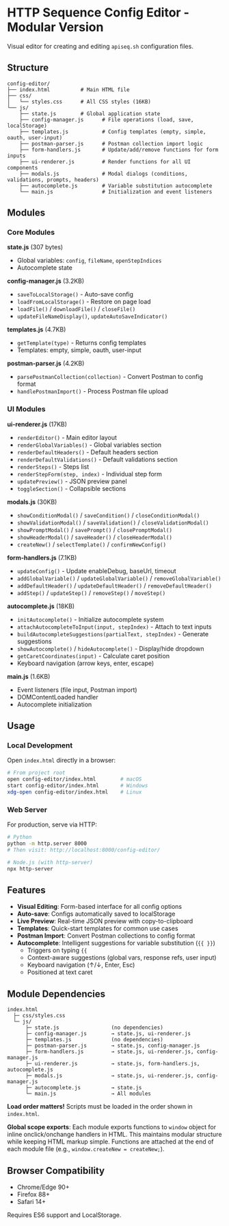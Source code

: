 # HTTP Sequence Config Editor - Modular Version

Visual editor for creating and editing `apiseq.sh` configuration files.

## Structure

```
config-editor/
├── index.html          # Main HTML file
├── css/
│   └── styles.css      # All CSS styles (16KB)
└── js/
    ├── state.js        # Global application state
    ├── config-manager.js      # File operations (load, save, localStorage)
    ├── templates.js           # Config templates (empty, simple, oauth, user-input)
    ├── postman-parser.js      # Postman collection import logic
    ├── form-handlers.js       # Update/add/remove functions for form inputs
    ├── ui-renderer.js         # Render functions for all UI components
    ├── modals.js              # Modal dialogs (conditions, validations, prompts, headers)
    ├── autocomplete.js        # Variable substitution autocomplete
    └── main.js                # Initialization and event listeners
```

## Modules

### Core Modules

**state.js** (307 bytes)
- Global variables: `config`, `fileName`, `openStepIndices`
- Autocomplete state

**config-manager.js** (3.2KB)
- `saveToLocalStorage()` - Auto-save config
- `loadFromLocalStorage()` - Restore on page load
- `loadFile()` / `downloadFile()` / `closeFile()`
- `updateFileNameDisplay()`, `updateAutoSaveIndicator()`

**templates.js** (4.7KB)
- `getTemplate(type)` - Returns config templates
- Templates: empty, simple, oauth, user-input

**postman-parser.js** (4.2KB)
- `parsePostmanCollection(collection)` - Convert Postman to config format
- `handlePostmanImport()` - Process Postman file upload

### UI Modules

**ui-renderer.js** (17KB)
- `renderEditor()` - Main editor layout
- `renderGlobalVariables()` - Global variables section
- `renderDefaultHeaders()` - Default headers section
- `renderDefaultValidations()` - Default validations section
- `renderSteps()` - Steps list
- `renderStepForm(step, index)` - Individual step form
- `updatePreview()` - JSON preview panel
- `toggleSection()` - Collapsible sections

**modals.js** (30KB)
- `showConditionModal()` / `saveCondition()` / `closeConditionModal()`
- `showValidationModal()` / `saveValidation()` / `closeValidationModal()`
- `showPromptModal()` / `savePrompt()` / `closePromptModal()`
- `showHeaderModal()` / `saveHeader()` / `closeHeaderModal()`
- `createNew()` / `selectTemplate()` / `confirmNewConfig()`

**form-handlers.js** (7.1KB)
- `updateConfig()` - Update enableDebug, baseUrl, timeout
- `addGlobalVariable()` / `updateGlobalVariable()` / `removeGlobalVariable()`
- `addDefaultHeader()` / `updateDefaultHeader()` / `removeDefaultHeader()`
- `addStep()` / `updateStep()` / `removeStep()` / `moveStep()`

**autocomplete.js** (18KB)
- `initAutocomplete()` - Initialize autocomplete system
- `attachAutocompleteToInput(input, stepIndex)` - Attach to text inputs
- `buildAutocompleteSuggestions(partialText, stepIndex)` - Generate suggestions
- `showAutocomplete()` / `hideAutocomplete()` - Display/hide dropdown
- `getCaretCoordinates(input)` - Calculate caret position
- Keyboard navigation (arrow keys, enter, escape)

**main.js** (1.6KB)
- Event listeners (file input, Postman import)
- DOMContentLoaded handler
- Autocomplete initialization

## Usage

### Local Development

Open `index.html` directly in a browser:

```bash
# From project root
open config-editor/index.html        # macOS
start config-editor/index.html       # Windows
xdg-open config-editor/index.html    # Linux
```

### Web Server

For production, serve via HTTP:

```bash
# Python
python -m http.server 8000
# Then visit: http://localhost:8000/config-editor/

# Node.js (with http-server)
npx http-server
```

## Features

- **Visual Editing**: Form-based interface for all config options
- **Auto-save**: Configs automatically saved to localStorage
- **Live Preview**: Real-time JSON preview with copy-to-clipboard
- **Templates**: Quick-start templates for common use cases
- **Postman Import**: Convert Postman collections to config format
- **Autocomplete**: Intelligent suggestions for variable substitution (`{{ }}`)
  - Triggers on typing `{{`
  - Context-aware suggestions (global vars, response refs, user input)
  - Keyboard navigation (↑/↓, Enter, Esc)
  - Positioned at text caret

## Module Dependencies

```
index.html
  ├─ css/styles.css
  └─ js/
      ├─ state.js                 (no dependencies)
      ├─ config-manager.js        → state.js, ui-renderer.js
      ├─ templates.js             (no dependencies)
      ├─ postman-parser.js        → state.js, config-manager.js
      ├─ form-handlers.js         → state.js, ui-renderer.js, config-manager.js
      ├─ ui-renderer.js           → state.js, form-handlers.js, autocomplete.js
      ├─ modals.js                → state.js, ui-renderer.js, config-manager.js
      ├─ autocomplete.js          → state.js
      └─ main.js                  → All modules
```

**Load order matters!** Scripts must be loaded in the order shown in `index.html`.

**Global scope exports**: Each module exports functions to `window` object for inline onclick/onchange handlers in HTML. This maintains modular structure while keeping HTML markup simple. Functions are attached at the end of each module file (e.g., `window.createNew = createNew;`).

## Browser Compatibility

- Chrome/Edge 90+
- Firefox 88+
- Safari 14+

Requires ES6 support and LocalStorage.
